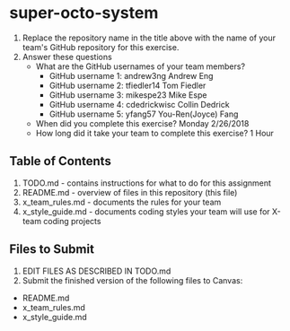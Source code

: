 # super-octo-system

1. Replace the repository name in the title above with the name of your team's GitHub repository for this exercise.
2. Answer these questions
   * What are the GitHub usernames of your team members?
       * GitHub username 1: andrew3ng         Andrew Eng
       * GitHub username 2: tfiedler14        Tom Fiedler
       * GitHub username 3: mikespe23         Mike Espe
       * GitHub username 4: cdedrickwisc      Collin Dedrick
       * GitHub username 5: yfang57           You-Ren(Joyce) Fang
   * When did you complete this exercise? Monday 2/26/2018
   * How long did it take your team to complete this exercise?  1 Hour

## Table of Contents

1. TODO.md - contains instructions for what to do for this assignment
2. README.md - overview of files in this repository (this file)
3. x_team_rules.md - documents the rules for your team
4. x_style_guide.md - documents coding styles your team will use for X-team coding projects

## Files to Submit

1. EDIT FILES AS DESCRIBED IN TODO.md
2. Submit the finished version of the following files to Canvas:

* README.md
* x_team_rules.md
* x_style_guide.md
